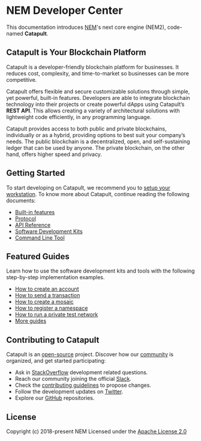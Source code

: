 # NEM Developer Center

This documentation introduces [NEM](https://nem.io)'s next core engine (NEM2), code-named **Catapult**.

## Catapult is Your Blockchain Platform

Catapult is a developer-friendly blockchain platform for businesses.
It reduces cost, complexity, and time-to-market so businesses can be more competitive.

Catapult offers flexible and secure customizable solutions through simple, yet powerful, built-in features.
Developers are able to integrate blockchain technology into their projects or create powerful dApps using Catapult’s **REST API**.
This allows creating a variety of architectural solutions with lightweight code efficiently, in any programming language.

Catapult provides access to both public and private blockchains, individually or as a hybrid, providing options to best suit your company’s needs.
The public blockchain is a decentralized, open, and self-sustaining ledger that can be used by anyone.
The private blockchain, on the other hand, offers higher speed and privacy.

## Getting Started

To start developing on Catapult, we recommend you to [setup your workstation](https://nemtech.github.io/getting-started/setup-workstation.html). To know more about Catapult, continue reading the following documents:

* [Built-in features](https://nemtech.github.io/concepts/account.html)
* [Protocol](https://nemtech.github.io/concepts/cryptography.html)
* [API Reference](https://nemtech.github.io/api.html)
* [Software Development Kits](https://nemtech.github.io/sdk.html)
* [Command Line Tool](https://nemtech.github.io/cli.html)

## Featured Guides

Learn how to use the software development kits and tools with the following step-by-step implementation examples.

* [How to create an account](https://nemtech.github.io/guides/account/creating-an-account.html)
* [How to send a transaction](https://nemtech.github.io/guides/transfer/sending-a-transfer-transaction.html)
* [How to create a mosaic](https://nemtech.github.io/guides/mosaic/creating-a-mosaic.html)
* [How to register a namespace](https://nemtech.github.io/guides/namespace/registering-a-namespace.html)
* [How to run a private test network](https://nemtech.github.io/guides/network/creating-a-private-test-net.html)
* [More guides](https://nemtech.github.io/guides/category.html)

## Contributing to Catapult

Catapult is an [open-source](https://github.com/nemtech) project. Discover how our [community](https://github.com/nemtech/community/) is organized, and get started participating:

*  Ask in [StackOverflow](https://stackoverflow.com/tags/nem/) development related questions.
*  Reach our community joining the official [Slack](https://join.slack.com/t/nem2/shared_invite/enQtMzY4MDc2NTg0ODgyLWZmZWRiMjViYTVhZjEzOTA0MzUyMTA1NTA5OWQ0MWUzNTA4NjM5OTJhOGViOTBhNjkxYWVhMWRiZDRkOTE0YmU).
*  Check the [contributing guidelines](https://nemtech.github.io/guidelines/suggesting-changes.html) to propose changes.
*  Follow the development updates on [Twitter](https://twitter.com/NEMofficial).
*  Explore our [GitHub](https://github.com/nemtech) repositories.

## License

Copyright (c) 2018-present NEM 
Licensed under the [Apache License 2.0](https://github.com/nemtech/nem2-docs/blob/master/LICENSE)
